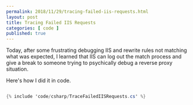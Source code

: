 ```yaml
---
permalink: 2018/11/29/tracing-failed-iis-requests.html
layout: post
title: Tracing Failed IIS Requests
categories: [ code ]
published: true
---
```


Today, after some frustrating debugging IIS and rewrite rules not matching what was expected, I learned that 
IIS can log out the match process and give a break to someone trying to psychically debug a reverse proxy situation.  

Here's how I did it in code.

```csharp

{% include 'code/csharp/TraceFailedIISRequests.cs' %}

```


